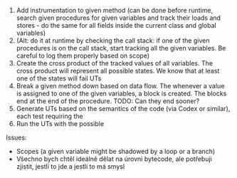 1. Add instrumentation to given method (can be done before runtime, search given procedures for given variables and track their loads and stores - do the same for all fields inside the current class and global variables)
2. (Alt: do it at runtime by checking the call stack: if one of the given procedures is on the call stack, start tracking all the given variables. Be careful to log them properly based on scope)
3. Create the cross product of the tracked values of all variables. The cross product will represent all possible states. We know that at least one of the states will fail UTs
4. Break a given method down based on data flow. The whenever a value is assigned to one of the given variables, a block is created. The blocks end at the end of the procedure. TODO: Can they end sooner?
5. Generate UTs based on the semantics of the code (via Codex or similar), each test requiring the 
6. Run the UTs with the possible 

Issues: 
- Scopes (a given variable might be shadowed by a loop or a branch)
- Všechno bych chtěl ideálně dělat na úrovni bytecode, ale potřebuji zjistit, jestli to jde a jestli to má smysl 